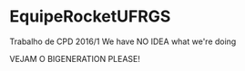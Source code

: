# EquipeRocketUFRGS
Trabalho de CPD 2016/1
We have NO IDEA what we're doing


VEJAM O BIGENERATION PLEASE!
